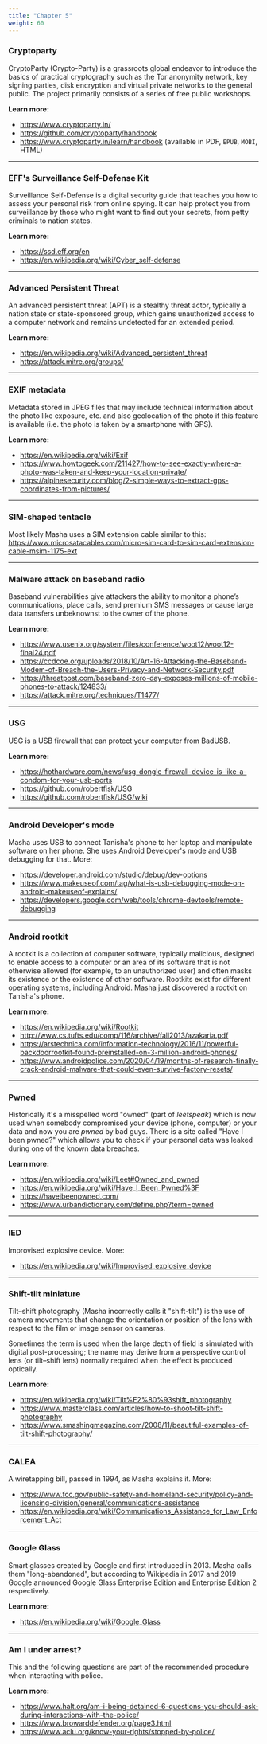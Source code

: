 ```yaml
---
title: "Chapter 5"
weight: 60
---
```


### Cryptoparty

CryptoParty (Crypto-Party) is a grassroots global endeavor to introduce the basics of
practical cryptography such as the Tor anonymity network, key signing parties,
disk encryption and virtual private networks to the general public.
The project primarily consists of a series of free public workshops.

**Learn more:**
* https://www.cryptoparty.in/
* https://github.com/cryptoparty/handbook
* https://www.cryptoparty.in/learn/handbook (available in PDF, `EPUB`, `MOBI`, HTML)

---

### EFF's Surveillance Self-Defense Kit

Surveillance Self-Defense is a digital security guide that teaches you how to assess your
personal risk from online spying.
It can help protect you from surveillance by those who might want to find out your secrets,
from petty criminals to nation states.

**Learn more:**
* https://ssd.eff.org/en
* https://en.wikipedia.org/wiki/Cyber_self-defense

---

### Advanced Persistent Threat

An advanced persistent threat (APT) is a stealthy threat actor,
typically a nation state or state-sponsored group, which gains unauthorized access
to a computer network and remains undetected for an extended period.

**Learn more:**
* https://en.wikipedia.org/wiki/Advanced_persistent_threat
* https://attack.mitre.org/groups/

---

### EXIF metadata

Metadata stored in JPEG files that may include technical information about the photo
like exposure, etc. and also geolocation of the photo if this feature is available
(i.e. the photo is taken by a smartphone with GPS).

**Learn more:**
* https://en.wikipedia.org/wiki/Exif
* https://www.howtogeek.com/211427/how-to-see-exactly-where-a-photo-was-taken-and-keep-your-location-private/
* https://alpinesecurity.com/blog/2-simple-ways-to-extract-gps-coordinates-from-pictures/

---

### SIM-shaped tentacle

Most likely Masha uses a SIM extension cable similar to this: https://www.microsatacables.com/micro-sim-card-to-sim-card-extension-cable-msim-1175-ext

---

### Malware attack on baseband radio

Baseband vulnerabilities give attackers the ability to monitor a phone’s communications,
place calls, send premium SMS messages or cause large data transfers unbeknownst
to the owner of the phone.

**Learn more:**
* https://www.usenix.org/system/files/conference/woot12/woot12-final24.pdf
* https://ccdcoe.org/uploads/2018/10/Art-16-Attacking-the-Baseband-Modem-of-Breach-the-Users-Privacy-and-Network-Security.pdf
* https://threatpost.com/baseband-zero-day-exposes-millions-of-mobile-phones-to-attack/124833/
* https://attack.mitre.org/techniques/T1477/

---

### USG

USG is a USB firewall that can protect your computer from BadUSB.

**Learn more:**
* https://hothardware.com/news/usg-dongle-firewall-device-is-like-a-condom-for-your-usb-ports
* https://github.com/robertfisk/USG
* https://github.com/robertfisk/USG/wiki

---

### Android Developer's mode

Masha uses USB to connect Tanisha's phone to her laptop and manipulate software on her phone.
She uses Android Developer's mode and USB debugging for that. More:
* https://developer.android.com/studio/debug/dev-options
* https://www.makeuseof.com/tag/what-is-usb-debugging-mode-on-android-makeuseof-explains/
* https://developers.google.com/web/tools/chrome-devtools/remote-debugging

---

### Android rootkit

A rootkit is a collection of computer software, typically malicious, designed to enable
access to a computer or an area of its software that is not otherwise allowed (for example,
to an unauthorized user) and often masks its existence or the existence of other software.
Rootkits exist for different operating systems, including Android.
Masha just discovered a rootkit on Tanisha's phone.

**Learn more:**
* https://en.wikipedia.org/wiki/Rootkit
* http://www.cs.tufts.edu/comp/116/archive/fall2013/azakaria.pdf
* https://arstechnica.com/information-technology/2016/11/powerful-backdoorrootkit-found-preinstalled-on-3-million-android-phones/
* https://www.androidpolice.com/2020/04/19/months-of-research-finally-crack-android-malware-that-could-even-survive-factory-resets/

---

### Pwned

Historically it's a misspelled word "owned" (part of _leetspeak_) which is now used when somebody
compromised your device (phone, computer) or your data and now you are _pwned_
by bad guys.
There is a site called "Have I been pwned?" which allows you to check if your
personal data was leaked during one of the known data breaches.

**Learn more:**
* https://en.wikipedia.org/wiki/Leet#Owned_and_pwned
* https://en.wikipedia.org/wiki/Have_I_Been_Pwned%3F
* https://haveibeenpwned.com/
* https://www.urbandictionary.com/define.php?term=pwned

---

### IED

Improvised explosive device. More:
* https://en.wikipedia.org/wiki/Improvised_explosive_device

---

### Shift-tilt miniature

Tilt–shift photography (Masha incorrectly calls it "shift-tilt") is the use of camera
movements that change the orientation or position of the lens with respect to the film
or image sensor on cameras.

Sometimes the term is used when the large depth of field is simulated with digital
post-processing; the name may derive from a perspective control lens (or tilt–shift lens)
normally required when the effect is produced optically.

**Learn more:**
* https://en.wikipedia.org/wiki/Tilt%E2%80%93shift_photography
* https://www.masterclass.com/articles/how-to-shoot-tilt-shift-photography
* https://www.smashingmagazine.com/2008/11/beautiful-examples-of-tilt-shift-photography/

---

### CALEA

A wiretapping bill, passed in 1994, as Masha explains it. More:
* https://www.fcc.gov/public-safety-and-homeland-security/policy-and-licensing-division/general/communications-assistance
* https://en.wikipedia.org/wiki/Communications_Assistance_for_Law_Enforcement_Act

---

### Google Glass

Smart glasses created by Google and first introduced in 2013.
Masha calls them "long-abandoned", but according to Wikipedia in 2017 and 2019
Google announced Google Glass Enterprise Edition and Enterprise Edition 2 respectively.

**Learn more:**
* https://en.wikipedia.org/wiki/Google_Glass

---

### Am I under arrest?

This and the following questions are part of the recommended procedure when interacting
with police.

**Learn more:**
* https://www.halt.org/am-i-being-detained-6-questions-you-should-ask-during-interactions-with-the-police/
* https://www.browarddefender.org/page3.html
* https://www.aclu.org/know-your-rights/stopped-by-police/
